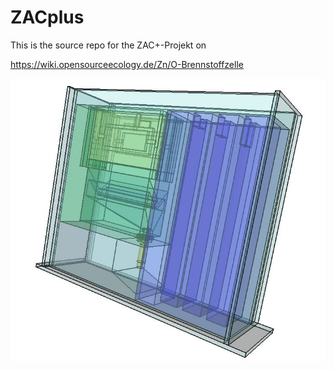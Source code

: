 # ZACplus

This is the source repo for the ZAC+-Projekt on

https://wiki.opensourceecology.de/Zn/O-Brennstoffzelle



<p>
<a href="
https://raw.githubusercontent.com/case06/ZACplus/master/doc/bom_src/images/photo_117%4007-03-2019_00-19-57.jpg
" target="_blank"><img src="
https://raw.githubusercontent.com/case06/ZACplus/master/doc/bom_src/images/photo_117%4007-03-2019_00-19-57.jpg
" alt="ZACplus V.1.0" style="max-width:100%;">
</a>
</p>




